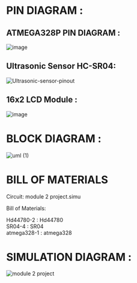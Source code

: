 # PIN DIAGRAM :

## ATMEGA328P PIN DIAGRAM :

![image](https://user-images.githubusercontent.com/94309132/144063584-b38957ec-8d26-493f-94b8-37bb2d8a6313.png)



## Ultrasonic Sensor HC-SR04:

![Ultrasonic-sensor-pinout](https://user-images.githubusercontent.com/94309132/144062975-3799cb4d-9bc6-4a12-a861-e287d5e3e59e.png)


## 16x2 LCD Module :

![image](https://user-images.githubusercontent.com/94309132/144063212-58a0ad56-f626-48b3-9f26-61cb8638d0a5.png)


# BLOCK DIAGRAM :

![uml (1)](https://user-images.githubusercontent.com/94309132/144071425-13a73aaa-368a-44e1-9a1c-10f7530802f9.png)


# BILL OF MATERIALS

Circuit: module 2 project.simu

Bill of Materials:

Hd44780-2 : Hd44780   
SR04-4 : SR04   
atmega328-1 : atmega328   

# SIMULATION DIAGRAM :


![module 2 project](https://user-images.githubusercontent.com/94309132/144086770-f0c138eb-d531-4765-ae43-1779941e009b.png)



